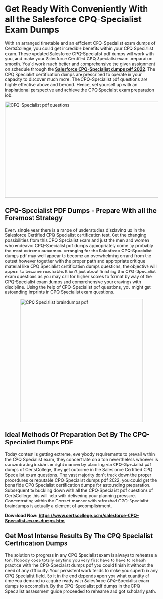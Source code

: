 <h1><strong>Get Ready With Conveniently With all the Salesforce CPQ-Specialist Exam Dumps&nbsp;</strong></h1>
<p><span style="font-weight: 400;">With an arranged timetable and an efficient  CPQ-Specialist exam dumps of CertsCollege, you could get incredible benefits within your CPQ Specialist exam. These updated Salesforce CPQ-Specialist pdf dumps will work with you, and make your Salesforce Certified CPQ Specialist exam preparation smooth. You'd work much better and comprehensive the given assignment on schedule through the <strong><a href="https://www.certscollege.com/salesforce-CPQ-Specialist-exam-dumps.html">Salesforce CPQ-Specialist dumps pdf 2022</a></strong>. The CPQ Specialist certification dumps are prescribed to operate in your capacity to discover much more. The  CPQ-Specialist pdf questions are highly effective above and beyond. Hence, set yourself up with an inspirational perspective and achieve the CPQ Specialist exam preparation job.&nbsp;</span></p>
<p><span style="font-weight: 400;"><img style="display: block; margin-left: auto; margin-right: auto;" src="https://i.ibb.co/CPDK3ps/Yellow-and-Blue-Initiative-Blog-Banner.png" alt="CPQ-Specialist pdf questions" width="559" height="315" /></span></p>
<h2><strong>CPQ-Specialist PDF Dumps - Prepare With all the Foremost Strategy</strong></h2>
<p><span style="font-weight: 400;">Every single year there is a range of understudies displaying up in the Salesforce Certified CPQ Specialist certification test. Get the changing possibilities from this CPQ Specialist exam and just the men and women who endeavor CPQ-Specialist pdf dumps appropriately come by probably the most extreme outcomes. Arranging for the Salesforce CPQ-Specialist dumps pdf may well appear to become an overwhelming errand from the outset however together with the proper path and appropriate critique material like CPQ Specialist certification dumps questions, the objective will appear to become reachable. It isn't just about finishing the CPQ-Specialist exam questions as you may call for higher scores to format by way of the CPQ-Specialist exam dumps and comprehensive your cravings with discipline. Using the help of CPQ-Specialist pdf questions, you might get astounding imprints in CPQ Specialist exam questions.</span></p>
<p><span style="font-weight: 400;"><a href="https://tinyurl.com/ydxbl53b"><img style="display: block; margin-left: auto; margin-right: auto;" src="https://i.ibb.co/9tMrhdY/Teacher-Appreciation-Invitation.png" alt="CPQ Specialist braindumps pdf " width="404" height="404" /></a></span></p>
<h2><strong>Ideal Methods Of Preparation Get By The CPQ-Specialist Dumps PDF</strong></h2>
<p><span style="font-weight: 400;">Today contest is getting extreme, everybody requirements to prevail within the CPQ Specialist exam, they concentrate on a ton nevertheless whoever is concentrating inside the right manner by planning via CPQ-Specialist pdf dumps of CertsCollege, they get outcome in the Salesforce Certified CPQ Specialist exam questions. The vast majority don't track down the proper procedures or reputable CPQ-Specialist dumps pdf 2022, you could get the bona fide CPQ Specialist certification dumps for astounding preparation. Subsequent to buckling down with all the  CPQ-Specialist pdf questions of CertsCollege this will help with delivering your planning pressure. Concentrating within the Correct manner with refreshed CPQ-Specialist braindumps is actually a element of accomplishment.</span></p>
<p><span style="font-weight: 400;"><strong>Download Now: <a href="https://www.certscollege.com/salesforce-CPQ-Specialist-exam-dumps.html">https://www.certscollege.com/salesforce-CPQ-Specialist-exam-dumps.html</a></strong></span></p>
<h2><strong>Get Most Intense Results By The CPQ Specialist Certification Dumps</strong></h2>
<p><span style="font-weight: 400;">The solution to progress in any CPQ Specialist exam is always to rehearse a ton. Nobody does totally anytime you very first have to have to rehash practice with the CPQ-Specialist dumps pdf you could finish it without the need of any difficulty. Your persistent work tends to make you superb in any CPQ Specialist field. So it in the end depends upon you what quantity of time you demand to acquire ready with Salesforce CPQ-Specialist exam dumps to accomplish. By the CPQ-Specialist pdf dumps in the CPQ Specialist assessment guide proceeded to rehearse and got scholarly path.</span></p>
